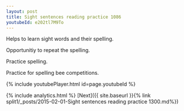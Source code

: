 ```yaml
---
layout: post
title: Sight sentences reading practice 1086
youtubeId: e202tl7M9To
---
```

 
 
Helps to learn sight words and their spelling.

Opportunitiy to repeat the spelling. 

Practice spelling. 
 
Practice for spelling bee competitions. 
 
{% include youtubePlayer.html id=page.youtubeId %}
 
 
{% include analytics.html %} 
[Next]({{ site.baseurl }}{% link  split1/_posts/2015-02-01-Sight sentences reading practice 1300.md%})
 
